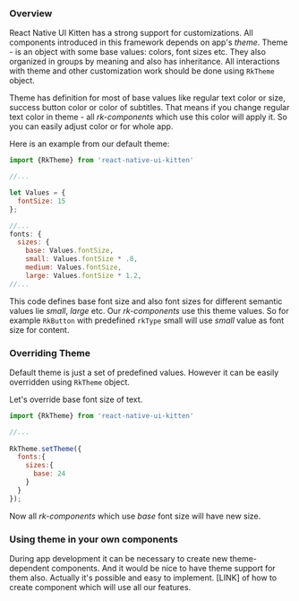 ### Overview
React Native UI Kitten has a strong support for customizations. All components introduced in this framework depends on
app's *theme*. Theme - is an object with some base values: colors, font sizes etc. They also organized in groups by meaning and
also has inheritance. All interactions with theme and other customization work should be done using `RkTheme` object.

Theme has definition for most of base values like regular text color or size, success button color or color of subtitles.
That means if you change regular text color in theme - all *rk-components* which use this color will apply it. So you can easily 
adjust color or  for whole app.

Here is an example from our default theme:
```javascript
import {RkTheme} from 'react-native-ui-kitten'

//...

let Values = {
  fontSize: 15
};

//...
fonts: {
  sizes: {
    base: Values.fontSize,
    small: Values.fontSize * .8,
    medium: Values.fontSize,
    large: Values.fontSize * 1.2,
//...
```

This code defines base font size and also font sizes for different semantic values lie *small*, *large* etc. Our *rk-components*
use this theme values. So for example `RkButton` with predefined `rkType` small will use *small* value as font size for content.

### Overriding Theme

Default theme is just a set of predefined values. However it can be easily overridden using `RkTheme` object.

Let's override base font size of text.

```javascript
import {RkTheme} from 'react-native-ui-kitten'

//...
 
RkTheme.setTheme({
  fonts:{
    sizes:{
      base: 24
    }
  }
});
```
Now all *rk-components* which use *base* font size will have new size.

### Using theme in your own components

During app development it can be necessary to create new theme-dependent components. And it would be nice to have theme support for them also.
Actually it's possible and easy to implement. [LINK] of how to create component which will use all our features.

